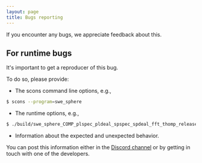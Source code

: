 ```yaml
---
layout: page
title: Bugs reporting
---
```


If you encounter any bugs, we appreciate feedback about this.

## For runtime bugs

It's important to get a reproducer of this bug.

To do so, please provide:

 * The scons command line options, e.g.,
```bash
$ scons --program=swe_sphere
```

 * The runtime options, e.g., 
```bash
$ ./build/swe_sphere_COMP_plspec_pldeal_spspec_spdeal_fft_thomp_release  -M 128 --timestepping-method=ln_erk --timestepping-order=4 --dt=300 --benchmark-name=three_gaussian_bumps -t 691200
```
 * Information about the expected and unexpected behavior.


You can post this information either in the [Discord channel](../community/) or by getting in touch with one of the developers.


